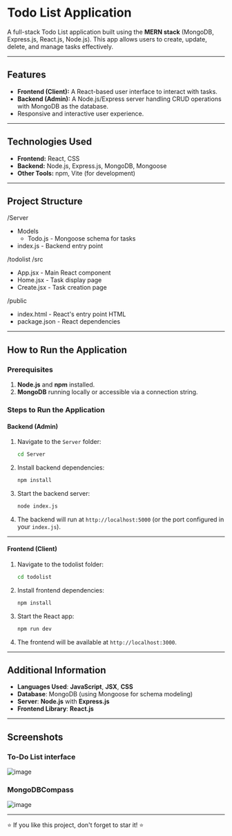 # Todo List Application

A full-stack Todo List application built using the **MERN stack** (MongoDB, Express.js, React.js, Node.js). This app allows users to create, update, delete, and manage tasks effectively.

---

## Features
- **Frontend (Client):** A React-based user interface to interact with tasks.
- **Backend (Admin):** A Node.js/Express server handling CRUD operations with MongoDB as the database.
- Responsive and interactive user experience.

---

## Technologies Used
- **Frontend:** React, CSS
- **Backend:** Node.js, Express.js, MongoDB, Mongoose
- **Other Tools:** npm, Vite (for development)

---

## Project Structure
/Server 
- Models
   - Todo.js - Mongoose schema for tasks
- index.js - Backend entry point

/todolist /src 
- App.jsx - Main React component
- Home.jsx - Task display page
- Create.jsx - Task creation page

/public 
   - index.html - React's entry point HTML
- package.json - React dependencies

---

## How to Run the Application

### Prerequisites
1. **Node.js** and **npm** installed.
2. **MongoDB** running locally or accessible via a connection string.

### Steps to Run the Application

#### Backend (Admin)
1. Navigate to the `Server` folder:
   ```bash
   cd Server
2. Install backend dependencies:
   ```bash
   npm install
3. Start the backend server:
   ```bash
   node index.js
4. The backend will run at `http://localhost:5000` (or the port configured in your `index.js`).

---

#### Frontend (Client)

1. Navigate to the todolist folder:
   ```bash
   cd todolist
2. Install frontend dependencies:
   ```bash
   npm install
3. Start the React app:
   ```bash
   npm run dev
4. The frontend will be available at `http://localhost:3000`.

---

## Additional Information

- **Languages Used**: **JavaScript**, **JSX**, **CSS**
- **Database**: MongoDB (using Mongoose for schema modeling)
- **Server**: **Node.js** with **Express.js**
- **Frontend Library**: **React.js**

---

## Screenshots

### To-Do List interface

![image](https://github.com/user-attachments/assets/af0a2bd1-2f23-4b68-b76e-d9b8a258de4c)


### MongoDBCompass

![image](https://github.com/user-attachments/assets/ac8c5459-7c6a-43ec-8146-ea06ae38d469)

---

⭐ If you like this project, don't forget to star it! ⭐
